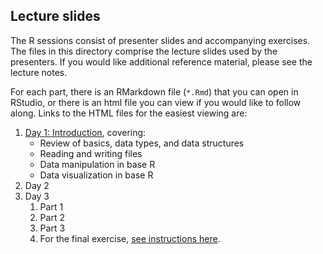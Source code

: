 ## Lecture slides

The R sessions consist of presenter slides and accompanying exercises. The files in this directory comprise the lecture slides used by the presenters. If you would like additional reference material, please see the lecture notes.

For each part, there is an RMarkdown file (`*.Rmd`) that you can open in RStudio, or there is an html file you can view if you would like to follow along. Links to the HTML files for the easiest viewing are:

1. [Day 1: Introduction](https://msia.github.io/bootcamp-2018/lecturenotes/day1_R-intro_lecturenotes_kr.html), covering:
    - Review of basics, data types, and data structures
    - Reading and writing files
    - Data manipulation in base R
    - Data visualization in base R
2. Day 2
3. Day 3
    1. Part 1
    2. Part 2
    3. Part 3
    4. For the final exercise, [see instructions here](https://github.com/MSIA/bootcamp-2018/blob/master/exercises/day3_final-exercise-instructions.md).